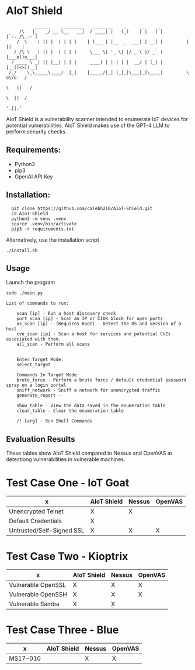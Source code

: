 # AIoT Shield

```
           ______    _________   ________    _      _     _
     /\   |_   _/ __ \__   __|  / ____| |   (_)    | |   | |         |`-._/\_.-`|
    /  \    | || |  | | | |    | (___ | |__  _  ___| | __| |         |    ||    |                
   / /\ \   | || |  | | | |     \___ \| '_ \| |/ _ \ |/ _` |         |___o()o___|
  / ____ \ _| || |__| | | |     ____) | | | | |  __/ | (_| |         |__((<>))__|
 /_/    \_\_____\____/  |_|    |_____/|_| |_|_|\___|_|\__,_|         \   o\/o   /
                                                                      \   ||   /
                                                                       \  ||  /
                                                                        '.||.'

```
AIoT Shield is a vulnerability scanner intended to enumerate IoT devices for potential vulnerabilities. AIoT Shield makes use of the GPT-4 LLM to perform security checks.

## Requirements:
- Python3
- pip3
- OpenAI API Key

## Installation:
```
  git clone https://github.com/calebh210/AIoT-Shield.git
  cd AIoT-Shield
  python3 -m venv .venv
  source .venv/bin/activate
  pip3 -r requirements.txt
```

Alternatively, use the installation script

```
./install.sh
```

## Usage

Launch the program
```
sudo ./main.py
```
```
List of commands to run:

    scan [ip] - Run a host discovery check
    port_scan [ip] - Scan an IP or CIDR block for open ports
    os_scan [ip] - (Requires Root) - Detect the OS and version of a host
    cve_scan [ip] - Scan a host for services and potential CVEs associated with them.
    all_scan - Perform all scans
    

    Enter Target Mode:
    select_target 

    Commands In Target Mode:
    brute_force - Perform a brute force / default credential password spray on a login portal
    sniff_network - Sniff a network for unencrypted traffic
    generate_report - 

    show_table - View the data saved in the enumeration table
    clear_table - Clear the enumeration table

    /! [arg] - Run Shell Commands
```

## Evaluation Results

These tables show AIoT Shield compared to Nessus and OpenVAS at detectiong vulnerabilities in vulnerable machines.

# Test Case One - IoT Goat

| x                         | AIoT Shield | Nessus | OpenVAS |
|---------------------------|-------------|--------|---------|
| Unencrypted Telnet        | X           | X      |         |
| Default Credentials       | X           |        |         |
| Untrusted/Self-Signed SSL | X           | X      | X       |

# Test Case Two - Kioptrix

| x                  | AIoT Shield | Nessus | OpenVAS |
|--------------------|-------------|--------|---------|
| Vulnerable OpenSSL | X           | X      | X       |
| Vulnerable OpenSSH | X           | X      | X       |
| Vulnerable Samba   | X           | X      |         |

# Test Case Three - Blue

| x        | AIoT Shield | Nessus | OpenVAS |
|----------|-------------|--------|---------|
| MS17-010 |             | X      | X       |
